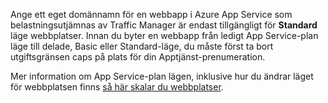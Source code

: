 Ange ett eget domännamn för en webbapp i Azure App Service som belastningsutjämnas av Traffic Manager är endast tillgängligt för **Standard** läge webbplatser. Innan du byter en webbapp från ledigt App Service-plan läge till delade, Basic eller Standard-läge, du måste först ta bort utgiftsgränsen caps på plats för din Apptjänst-prenumeration. 

Mer information om App Service-plan lägen, inklusive hur du ändrar läget för webbplatsen finns [så här skalar du webbplatser](../articles/app-service/web-sites-scale.md).

